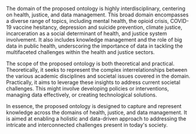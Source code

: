 The domain of the proposed ontology is highly interdisciplinary, centering on health, justice, and data management. This broad domain encompasses a diverse range of topics, including mental health, the opioid crisis, COVID-19 vaccine hesitancy, depression and suicide prevention, climate justice, incarceration as a social determinant of health, and justice system involvement. It also includes knowledge management and the role of big data in public health, underscoring the importance of data in tackling the multifaceted challenges within the health and justice sectors.

The scope of the proposed ontology is both theoretical and practical. Theoretically, it seeks to represent the complex interrelationships between the various academic disciplines and societal issues covered in the domain. Practically, it aims to leverage these insights to address current societal challenges. This might involve developing policies or interventions, managing data effectively, or creating technological solutions. 

In essence, the proposed ontology is designed to capture and represent knowledge across the domains of health, justice, and data management. It is aimed at enabling a holistic and data-driven approach to addressing the intricate and interconnected challenges present in today's society.